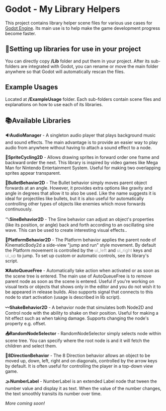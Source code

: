 # Godot - My Library Helpers

This project contains library helper scene files for various use cases for [Godot Engine](godotengine.org​). Its main use is to help make the game development progress become faster.

## 🚩Setting up libraries for use in your project

You can directly copy **/Lib** folder and put them in your project. After its sub-folders are integrated with Godot, you can rename or move the main folder anywhere so that Godot will automatically rescan the files.

## Example Usages

Located at **/ExampleUsage** folder. Each sub-folders contain scene files and explanations on how to use each of its libraries.

## 📚Available Libraries

**🔉AudioManager** - A singleton audio player that plays background music and sound effects. The main advantage is to provide an easier way to play audio from anywhere without having to attach a sound effect to a node.

**🔁SpriteCycling2D** - Allows drawing sprites in forward order one frame and backward order the next. This library is inspired by video games like Mega Man for Nintendo Entertainment System. Useful for making two overlapping sprites appear transparent.

**🌠BulletBehavior2D** - The Bullet behavior simply moves parent object forwards at an angle. However, it provides extra options like gravity and angle in degrees that allow it to also be used. Like the name suggests it is ideal for projectiles like bullets, but it is also useful for automatically controlling other types of objects like enemies which move forwards continuously. 

**〽SineBehavior2D** - The Sine behavior can adjust an object's properties (like its position, or angle) back and forth according to an oscillating sine wave. This can be used to create interesting visual effects..  

**🏃‍PlatformBehavior2D** - The Platform behavior applies the parent node of KinematicBody2d a side-view "jump and run" style movement. By default the Platform movement is controlled by the <span style='color:#979797;'>ui_left</span> and <span style='color:#979797;'>ui_right</span> keys and <span style='color:#979797;'>ui_up</span> to jump. To set up custom or automatic controls, see its library's script.

**❌AutoQueueFree** - Automatically take action when activated or as soon as the scene tree is entered. The main use of AutoQueueFree is to remove parent node as soon as the scene is entered. Useful if you're working on visual texts or objects that shows only in the editor and you do not wish it to be appeared in release builds. Also supports signal that connects to this node to start activation (usage is described in lib script).

**〰ShakeBehavior2D** - A behavior node that simulates both Node2D and Control node
	with the ability to shake on their position. Useful for making
	a hit effect such as when taking damage. Supports changing
	the node's property e.g. offset.

**📤RandomNodeSelector** - RandomNodeSelector simply selects node within scene tree. You can specify where the root node is and it will fetch the children and select them.

**🔆8DirectionBehavior** - The 8 Direction behavior allows an object to be moved up, down, left, right and on diagonals, controlled by the arrow keys by default. It is often useful for controlling the player in a top-down view game.

**🌫NumberLabel** - NumberLabel is an extended Label node that tween the number value and display it as text. When the value of the number changes, the text smoothly transits its number over time.

_More coming soon!_

